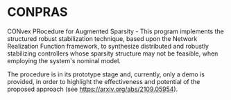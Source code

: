 # CONPRAS
CONvex PRocedure for Augmented Sparsity - This program implements the structured robust stabilization technique, based upon the Network Realization Function framework, to synthesize distributed and robustly stabilizing controllers whose sparsity structure may not be feasible, when employing the system's nominal model.

The procedure is in its prototype stage and, currently, only a demo is provided, in order to highlight the effectiveness and potential of the proposed approach (see https://arxiv.org/abs/2109.05954).
